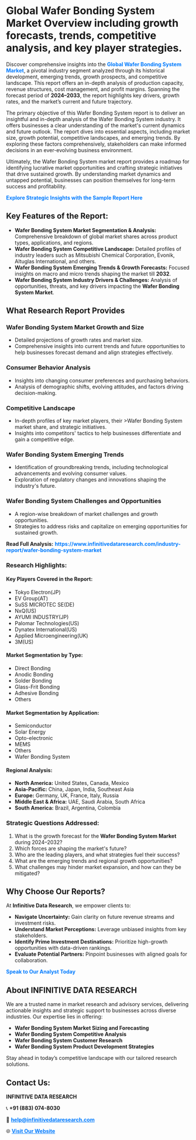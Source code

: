 <h1>Global Wafer Bonding System Market Overview including growth forecasts, trends, competitive analysis, and key player strategies.</h1>
<p>
Discover comprehensive insights into the 
<a href="https://www.infinitivedataresearch.com/industry-report/wafer-bonding-system-market" rel="dofollow" style="color: #007BFF; text-decoration: none;"><strong>Global Wafer Bonding System Market</strong></a>, a pivotal industry segment analyzed through its historical development, emerging trends, growth prospects, and competitive landscape. This report offers an in-depth analysis of production capacity, revenue structures, cost management, and profit margins. Spanning the forecast period of <strong>2024–2033</strong>, the report highlights key drivers, growth rates, and the market’s current and future trajectory.
</p>
<p>
The primary objective of this Wafer Bonding System report is to deliver an insightful and in-depth analysis of the Wafer Bonding System industry. It offers businesses a clear understanding of the market's current dynamics and future outlook. The report dives into essential aspects, including market size, growth potential, competitive landscapes, and emerging trends. By exploring these factors comprehensively, stakeholders can make informed decisions in an ever-evolving business environment.
</p>
<p>
Ultimately, the Wafer Bonding System market report provides a roadmap for identifying lucrative market opportunities and crafting strategic initiatives that drive sustained growth. By understanding market dynamics and untapped potential, businesses can position themselves for long-term success and profitability.
</p>
<p>
<a href="https://www.infinitivedataresearch.com/request-sample/reportId=107511" style="color: #007BFF; text-decoration: none;"><strong>Explore Strategic Insights with the Sample Report Here</strong></a>
</p>

<h2>Key Features of the Report:</h2>
<ul>
<li><strong>Wafer Bonding System Market Segmentation & Analysis:</strong> Comprehensive breakdown of global market shares across product types, applications, and regions.</li>
<li><strong>Wafer Bonding System Competitive Landscape:</strong> Detailed profiles of industry leaders such as Mitsubishi Chemical Corporation, Evonik, Altuglas International, and others.</li>
<li><strong>Wafer Bonding System Emerging Trends & Growth Forecasts:</strong> Focused insights on macro and micro trends shaping the market till <strong>2032</strong>.</li>
<li><strong>Wafer Bonding System Industry Drivers & Challenges:</strong> Analysis of opportunities, threats, and key drivers impacting the <strong>Wafer Bonding System Market</strong>.</li>
</ul>

<h2>What Research Report Provides</h2>
<h3>Wafer Bonding System Market Growth and Size</h3>
<ul>
<li>Detailed projections of growth rates and market size.</li>
<li>Comprehensive insights into current trends and future opportunities to help businesses forecast demand and align strategies effectively.</li>
</ul>

<h3>Consumer Behavior Analysis</h3>
<ul>
<li>Insights into changing consumer preferences and purchasing behaviors.</li>
<li>Analysis of demographic shifts, evolving attitudes, and factors driving decision-making.</li>
</ul>

<h3>Competitive Landscape</h3>
<ul>
<li>In-depth profiles of key market players, their >Wafer Bonding System market share, and strategic initiatives.</li>
<li>Insights into competitors' tactics to help businesses differentiate and gain a competitive edge.</li>
</ul>

<h3>Wafer Bonding System Emerging Trends</h3>
<ul>
<li>Identification of groundbreaking trends, including technological advancements and evolving consumer values.</li>
<li>Exploration of regulatory changes and innovations shaping the industry's future.</li>
</ul>

<h3>Wafer Bonding System Challenges and Opportunities</h3>
<ul>
<li>A region-wise breakdown of market challenges and growth opportunities.</li>
<li>Strategies to address risks and capitalize on emerging opportunities for sustained growth.</li>
</ul>
<p><strong>Read Full Analysis:</strong> <a href="https://www.infinitivedataresearch.com/industry-report/wafer-bonding-system-market" rel="dofollow" style="color: #007BFF; text-decoration: none;"><strong>https://www.infinitivedataresearch.com/industry-report/wafer-bonding-system-market</strong></a></p>
<h3>Research Highlights:</h3>
<h4>Key Players Covered in the Report:</h4>
<ul><li>Tokyo Electron(JP)</li><li>EV Group(AT)</li><li>SuSS MICROTEC SE(DE)</li><li>NxQ(US)</li><li>AYUMI INDUSTRY(JP)</li><li>Palomar Technologies(US)</li><li>Dynatex International(US)</li><li>Applied Microengineering(UK)</li><li>3M(US)</li></ul>
<h4>Market Segmentation by Type:</h4>
<ul><li>Direct Bonding</li><li>Anodic Bonding</li><li>Solder Bonding</li><li>Glass-Frit Bonding</li><li>Adhesive Bonding</li><li>Others</li></ul>
<h4>Market Segmentation by Application:</h4>
<ul><li>Semiconductor</li><li>Solar Energy</li><li>Opto-electronic</li><li>MEMS</li><li>Others</li><li>Wafer Bonding System</li></ul>

<h4>Regional Analysis:</h4>
<ul>
<li><strong>North America:</strong> United States, Canada, Mexico</li>
<li><strong>Asia-Pacific:</strong> China, Japan, India, Southeast Asia</li>
<li><strong>Europe:</strong> Germany, UK, France, Italy, Russia</li>
<li><strong>Middle East & Africa:</strong> UAE, Saudi Arabia, South Africa</li>
<li><strong>South America:</strong> Brazil, Argentina, Colombia</li>
</ul>

<h3>Strategic Questions Addressed:</h3>
<ol>
<li>What is the growth forecast for the <strong>Wafer Bonding System Market</strong> during 2024–2032?</li>
<li>Which forces are shaping the market's future?</li>
<li>Who are the leading players, and what strategies fuel their success?</li>
<li>What are the emerging trends and regional growth opportunities?</li>
<li>What challenges may hinder market expansion, and how can they be mitigated?</li>
</ol>

<h2>Why Choose Our Reports?</h2>
<p>At <strong>Infinitive Data Research</strong>, we empower clients to:</p>
<ul>
<li><strong>Navigate Uncertainty:</strong> Gain clarity on future revenue streams and investment risks.</li>
<li><strong>Understand Market Perceptions:</strong> Leverage unbiased insights from key stakeholders.</li>
<li><strong>Identify Prime Investment Destinations:</strong> Prioritize high-growth opportunities with data-driven rankings.</li>
<li><strong>Evaluate Potential Partners:</strong> Pinpoint businesses with aligned goals for collaboration.</li>
</ul>
<p><a href="https://www.infinitivedataresearch.com/industry-report/wafer-bonding-system-market" rel="dofollow" style="color: #007BFF; text-decoration: none;"><strong>Speak to Our Analyst Today</strong></a></p>

<h2>About INFINITIVE DATA RESEARCH</h2>
<p>We are a trusted name in market research and advisory services, delivering actionable insights and strategic support to businesses across diverse industries. Our expertise lies in offering:</p>
<ul>
<li><strong>Wafer Bonding System Market Sizing and Forecasting</strong></li>
<li><strong>Wafer Bonding System Competitive Analysis</strong></li>
<li><strong>Wafer Bonding System Customer Research</strong></li>
<li><strong>Wafer Bonding System Product Development Strategies</strong></li>
</ul>
<p>Stay ahead in today’s competitive landscape with our tailored research solutions.</p>

<h2>Contact Us:</h2>
<p><strong>INFINITIVE DATA RESEARCH</strong></p>
<p>📞 <strong>+91 (883) 074-8030</strong></p>
<p>📧 <strong><a href="mailto:help@infinitivedataresearch.com" style="color: #007BFF;">help@infinitivedataresearch.com</a></strong></p>
<p>🌐 <strong><a href="https://www.infinitivedataresearch.com" rel="dofollow" style="color: #007BFF;">Visit Our Website</a></strong></p>